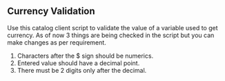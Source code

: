 ## Currency Validation 

Use this catalog client script to validate the value of a variable used to get currency. As of now 3 things are being checked in the script but you can make changes as per requirement.

1) Characters after the $ sign should be numerics.
2) Entered value should have a decimal point.
3) There must be 2 digits only after the decimal.
